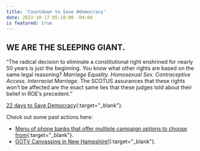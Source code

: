 ```yaml
---
title: 'Countdown to Save #democracy'
date: 2022-10-17 05:18:00 -04:00
is featured: true
---
```


## WE ARE THE SLEEPING GIANT. 

“The radical decision to eliminate a constitutional right enshrined for nearly 50 years is just the beginning. You know what other rights are based on the same legal reasoning? *Marriage Equality. Homosexual Sex. Contraceptive Access. Interracial Marriage*. The SCOTUS assurances that these rights won’t be affected are the exact same lies that these judges told about their belief in ROE’s precedent.”

[22 days to Save Democracy](https://crushthecoup.org/arizona?link_id=1&can_id=5b37021dbc0c923fe37b06811eb9fbb5&source=email-23-days-to-save-democracy&email_referrer=email_1697275&email_subject=_-democracy-is-endangered-by-maga-extremists-help-crush-the-coup){:target="_blank"}.

Check out some past actions here:
* [Menu of phone banks that offer multiple campaign options to choose from](https://www.mobilize.us/swingleft/event/439612/?link_id=1&can_id=5b37021dbc0c923fe37b06811eb9fbb5&source=email-25-days-to-save-democracy&email_referrer=email_1697215&email_subject=_-use-your-superpowers-to-save-democracy){:target="_blank"}.
* [GOTV Canvassing in New Hampshire!](https://turnpurple2blue.org/2022/09/02/canvass-nh-2/?link_id=1&can_id=5b37021dbc0c923fe37b06811eb9fbb5&source=email-27-days-to-save-democracy&email_referrer=email_1697206&email_subject=_-26-days-to-save-democracy-_){:target="_blank"}.